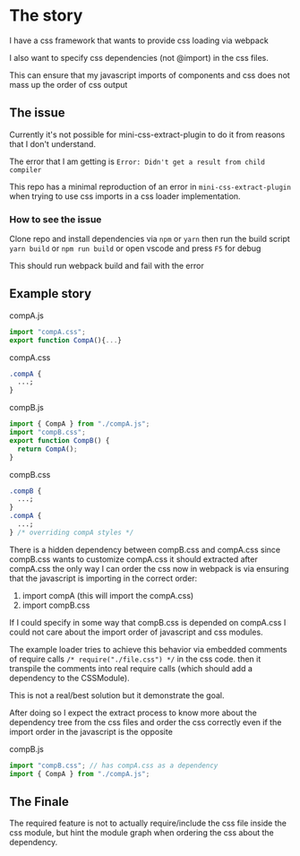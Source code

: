
# The story

I have a css framework that wants to provide css loading via webpack

I also want to specify css dependencies (not @import) in the css files.

This can ensure that my javascript imports of components and css does not mass up the order of css output

## The issue

Currently it's not possible for mini-css-extract-plugin to do it from reasons that I don't understand.

The error that I am getting is `Error: Didn't get a result from child compiler` 

This repo has a minimal reproduction of an error in `mini-css-extract-plugin` when trying to use css imports in a css loader implementation. 

### How to see the issue

Clone repo and install dependencies via `npm` or `yarn` then run the build script `yarn build` or `npm run build` or open vscode and press `F5` for debug

This should run webpack build and fail with the error

## Example story

compA.js

```js
import "compA.css";
export function CompA(){...}
```

compA.css

```css
.compA {
  ...;
}
```

compB.js

```js
import { CompA } from "./compA.js";
import "compB.css";
export function CompB() {
  return CompA();
}
```

compB.css

```css
.compB {
  ...;
}
.compA {
  ...;
} /* overriding compA styles */
```

There is a hidden dependency between compB.css and compA.css since compB.css wants to customize compA.css it should extracted after compA.css the only way I can order the css now in webpack is via ensuring that the javascript is importing in the correct order:

1. import compA (this will import the compA.css)
2. import compB.css

If I could specify in some way that compB.css is depended on compA.css I could not care about the import order of javascript and css modules.

The example loader tries to achieve this behavior via embedded comments of require calls `/* require("./file.css") */` in the css code. then it transpile the comments into real require calls (which should add a dependency to the CSSModule).

This is not a real/best solution but it demonstrate the goal.

After doing so I expect the extract process to know more about the dependency tree from the css files and order the css correctly even if the import order in the javascript is the opposite

compB.js

```js
import "compB.css"; // has compA.css as a dependency
import { CompA } from "./compA.js";
```

## The Finale 

The required feature is not to actually require/include the css file inside the css module, but hint the module graph when ordering the css about the dependency.